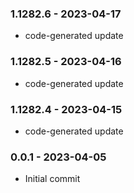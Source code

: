 ### 1.1282.6 - 2023-04-17

- code-generated update

### 1.1282.5 - 2023-04-16

- code-generated update

### 1.1282.4 - 2023-04-15

- code-generated update

### 0.0.1 - 2023-04-05

- Initial commit